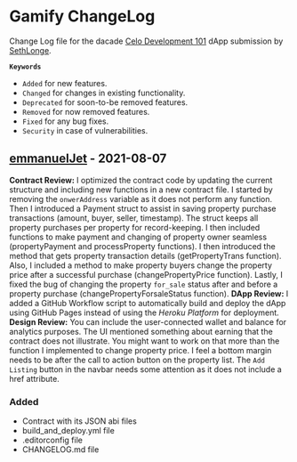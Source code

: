 # Gamify ChangeLog

Change Log file for the dacade [Celo Development 101](https://dacade.org/communities/celo-development-101) dApp submission by [SethLonge](https://dacade.org/communities/celo-development-101/submissions/94bd124a-b545-4d4f-8f42-7c244e4e7abb).

**```Keywords```**

* `Added` for new features.
* `Changed` for changes in existing functionality.
* `Deprecated` for soon-to-be removed features.
* `Removed` for now removed features.
* `Fixed` for any bug fixes.
* `Security` in case of vulnerabilities.

## [emmanuelJet](https://github.com/emmanuelJet) - 2021-08-07

**Contract Review:** I optimized the contract code by updating the current structure and including new functions in a new contract file. I started by removing the `onwerAddress` variable as it does not perform any function. Then I introduced a Payment struct to assist in saving property purchase transactions (amount, buyer, seller, timestamp). The struct keeps all property purchases per property for record-keeping. I then included functions to make payment and changing of property owner seamless (propertyPayment and processProperty functions). I then introduced the method that gets property transaction details (getPropertyTrans function). Also, I included a method to make property buyers change the property price after a successful purchase (changePropertyPrice function). Lastly, I fixed the bug of changing the property `for_sale` status after and before a property purchase (changePropertyForsaleStatus function). **DApp Review:** I added a GitHub Workflow script to automatically build and deploy the dApp using GitHub Pages instead of using the *Heroku Platform* for deployment. **Design Review:** You can include the user-connected wallet and balance for analytics purposes. The UI mentioned something about earning that the contract does not illustrate. You might want to work on that more than the function I implemented to change property price. I feel a bottom margin needs to be after the call to action button on the property list. The `Add Listing` button in the navbar needs some attention as it does not include a href attribute.

### Added

* Contract with its JSON abi files
* build_and_deploy.yml file
* .editorconfig file
* CHANGELOG.md file
